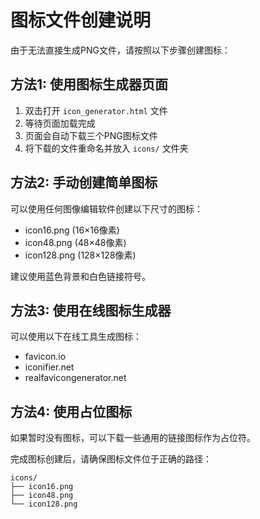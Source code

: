 # 图标文件创建说明

由于无法直接生成PNG文件，请按照以下步骤创建图标：

## 方法1: 使用图标生成器页面
1. 双击打开 `icon_generator.html` 文件
2. 等待页面加载完成
3. 页面会自动下载三个PNG图标文件
4. 将下载的文件重命名并放入 `icons/` 文件夹

## 方法2: 手动创建简单图标
可以使用任何图像编辑软件创建以下尺寸的图标：
- icon16.png (16×16像素)
- icon48.png (48×48像素)  
- icon128.png (128×128像素)

建议使用蓝色背景和白色链接符号。

## 方法3: 使用在线图标生成器
可以使用以下在线工具生成图标：
- favicon.io
- iconifier.net
- realfavicongenerator.net

## 方法4: 使用占位图标
如果暂时没有图标，可以下载一些通用的链接图标作为占位符。

完成图标创建后，请确保图标文件位于正确的路径：
```
icons/
├── icon16.png
├── icon48.png
└── icon128.png
```
